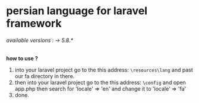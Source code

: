 # persian language for laravel framework
###### available versions : -> 5.8.*
**how to use ?**
1. into your laravel project go to the this address: `\resources\lang` and past our fa directory in there.
2. then into your laravel project go to the this address: `\config` and open app.php then search for 'locale' => 'en' and change it to 'locale' => 'fa'
3. done.
